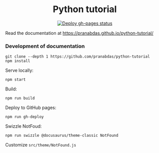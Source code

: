 <h1 align="center">Python tutorial</h1>

<p align="center">
  <a href="https://github.com/pranabdas/python-tutorial/actions/workflows/deploy-gh-pages.yml"><img src="https://github.com/pranabdas/python-tutorial/actions/workflows/deploy-gh-pages.yml/badge.svg" alt="Deploy gh-pages status"></a>
</p>

Read the documentation at <https://pranabdas.github.io/python-tutorial/>

### Development of documentation
```console
git clone --depth 1 https://github.com/pranabdas/python-tutorial
npm install
```

Serve locally:
```console
npm start
```

Build:
```console
npm run build
```

Deploy to GitHub pages:
```console
npm run gh-deploy
```

Swizzle NotFoud:
```console
npm run swizzle @docusaurus/theme-classic NotFound
```

Customize `src/theme/NotFound.js`
